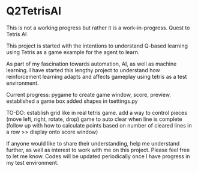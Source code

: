 # Q2TetrisAI
This is not a working progress but rather it is a work-in-progress.
Quest to Tetris AI

This project is started with the intentions to understand Q-based learning using Tetris as a game example for the agent to learn.

As part of my fascination towards automation, AI, as well as machine learning. I have started this lengthy project to understand how reinforcement learning adapts and affects gameplay using tetris as a test environment. 

Current progress: 
pygame to create game window, score, preview.
established a game box
added shapes in tsettings.py

TO-DO:
establish grid like in real tetris game.
add a way to control pieces (move left, right, rotate, drop)
game to auto clear when line is complete (follow up with how to calculate points based on number of cleared lines in a row >> display onto score window)

If anyone would like to share their understanding, help me understand further, as well as interest to work with me on this project. Please feel free to let me know. 
Codes will be updated periodically once I have progress in my test environment. 

